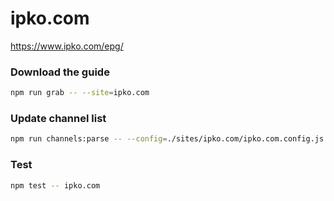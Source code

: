 # ipko.com

https://www.ipko.com/epg/

### Download the guide

```sh
npm run grab -- --site=ipko.com
```

### Update channel list

```sh
npm run channels:parse -- --config=./sites/ipko.com/ipko.com.config.js --output=./sites/ipko.com/ipko.com.channels.xml
```

### Test

```sh
npm test -- ipko.com
```
